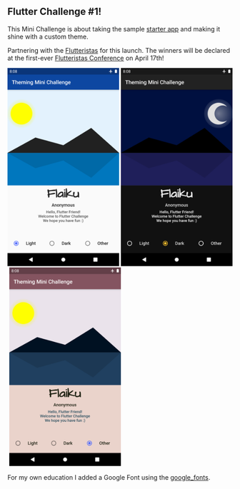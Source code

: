 ## Flutter Challenge #1!

This Mini Challenge is about taking the sample [starter app](https://github.com/Flutter-Challenge/mini_challenge_1_starter_app/) and making it shine with a custom theme.

Partnering with the [Flutteristas](https://flutteristas.org/) for this launch. The winners will be declared at the first-ever [Flutteristas Conference](https://ti.to/flutteristas/flutteristas-2021) on April 17th!

<img src="assets/light.png" alt="light" width="250"/>&nbsp;<img src="assets/dark.png" alt="dark" width="250"/>&nbsp;<img src="assets/other.png" alt="other" width="250"/>

For my own education I added a Google Font using the [google_fonts](https://pub.dev/packages/google_fonts).
